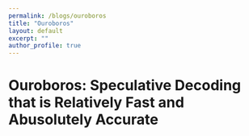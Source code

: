 ```yaml
---
permalink: /blogs/ouroboros
title: "Ouroboros"
layout: default
excerpt: ""
author_profile: true
---
```



# Ouroboros: Speculative Decoding that is Relatively Fast and Abusolutely Accurate